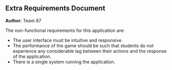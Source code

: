 ## Extra Requirements Document

**Author**: Team 87

The non-functional requirements for this application are:

* The user interface must be intuitive and responsive.
* The performance of the game should be such that students do not experience any considerable lag between their actions and the response of the application.
* There is a single system running the application.
